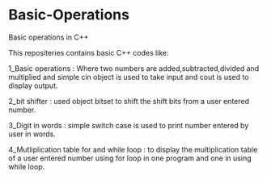 # Basic-Operations
Basic operations in C++

This repositeries contains basic C++ codes like:

1_Basic operations : Where two numbers are added,subtracted,divided and multiplied and simple cin object is used to take input and cout is used to display output.

2_bit shifter : used object bitset to shift the shift bits from a user entered number.

3_Digit in words : simple switch case is used to print number entered by user in words.

4_Mutliplication table for and while loop : to display the multiplication table of a user entered number using for loop in one program and one in using while loop.
